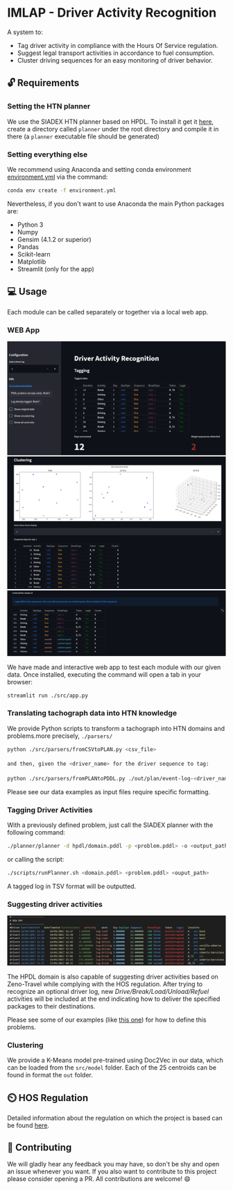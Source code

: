 # IMLAP - Driver Activity Recognition

A system to:

- Tag driver activity in compliance with the Hours Of Service regulation.
- Suggest legal transport activities in accordance to fuel consumption.
- Cluster driving sequences for an easy monitoring of driver behavior.

## :unlock: Requirements

### Setting the HTN planner

We use the SIADEX HTN planner based on HPDL. To install it get it [here](https://github.com/IgnacioVellido/VGDL-to-HTN-Parser/tree/master/planners/Siadex), create a directory called ``planner`` under the root directory and compile it in there (a ``planner`` executable file should be generated)

### Setting everything else

We recommend using Anaconda and setting conda environment [environment.yml](./environment.yml) via the command:

```bash
conda env create -f environment.yml
```

Nevertheless, if you don't want to use Anaconda the main Python packages are:

- Python 3
- Numpy
- Gensim (4.1.2 or superior)
- Pandas
- Scikit-learn
- Matplotlib
- Streamlit (only for the app)

## :computer: Usage

Each module can be called separately or together via a local web app.

### WEB App

![App](./doc/app_example1.png)
![App](./doc/app_example2.png)
![App](./doc/app_example3.png)

We have made and interactive web app to test each module with our given data.
Once installed, executing the command will open a tab in your browser:

```bash
streamlit run ./src/app.py
```

### Translating tachograph data into HTN knowledge

We provide Python scripts to transform a tachograph into HTN domains and problems.more precisely, ``./parsers/``

```bash
python ./src/parsers/fromCSVtoPLAN.py <csv_file>

and then, given the <driver_name> for the driver sequence to tag:

python ./src/parsers/fromPLANtoPDDL.py ./out/plan/event-log-<driver_name>.plan
```

Please see our data examples as input files require specific formatting.

### Tagging Driver Activities

With a previously defined problem, just call the SIADEX planner with the following command:

```bash
./planner/planner -d hpdl/domain.pddl -p <problem.pddl> -o <output_path>
```

or calling the script:

```bash
./scripts/runPlanner.sh <domain.pddl> <problem.pddl> <ouput_path>
```

A tagged log in TSV format will be outputted.

### Suggesting driver activities

![Zeno](./doc/zeno_example.png)

The HPDL domain is also capable of suggesting driver activities based on Zeno-Travel while complying with the HOS regulation. After trying to recognize an optional driver log, new _Drive/Break/Load/Unload/Refuel_ activities will be included at the end indicating how to deliver the specified packages to their destinations.

Please see some of our examples (like [this one](https://github.com/IgnacioVellido/IMLAP-Driver-Activity-Recognition/blob/main/hpdl/problem-driver1.pddl#L1281)) for how to define this problems.

### Clustering

We provide a K-Means model pre-trained using Doc2Vec in our data, which can be loaded from the ``src/model`` folder.
Each of the 25 centroids can be found in format the ``out`` folder.

## ⏲️ HOS Regulation

Detailed information about the regulation on which the project is based can be found [here](doc/HOS_regulation.md).

## :handshake: Contributing

We will gladly hear any feedback you may have, so don't be shy and open an issue whenever you want.
If you also want to contribute to this project please consider opening a PR. All contributions are welcome! :smile:
